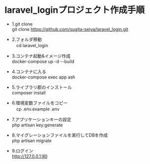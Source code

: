 # laravel_loginプロジェクト作成手順

- 1.git clone</br>
  git clone https://github.com/sugita-seiya/laravel_login.git
- 2.フォルダ移動</br>
　cd laravel_login

- 3.コンテナ起動&イメージ作成</br>
  docker-compose up -d --build

- 4.コンテナに入る</br>
  docker-compose exec app ash

- 5.ライブラリ郡のインストール</br>
 composer install

- 6.環境変数ファイルをコピー</br>
　cp .env.example .env

- 7.アプリケーションキーの設定</br>
 php artisan key:generate

- 8.マイグレーションファイルを実行してDBを作成</br>
  php artisan migrate

- 9.ログイン</br>
  http://127.0.0.1:80
